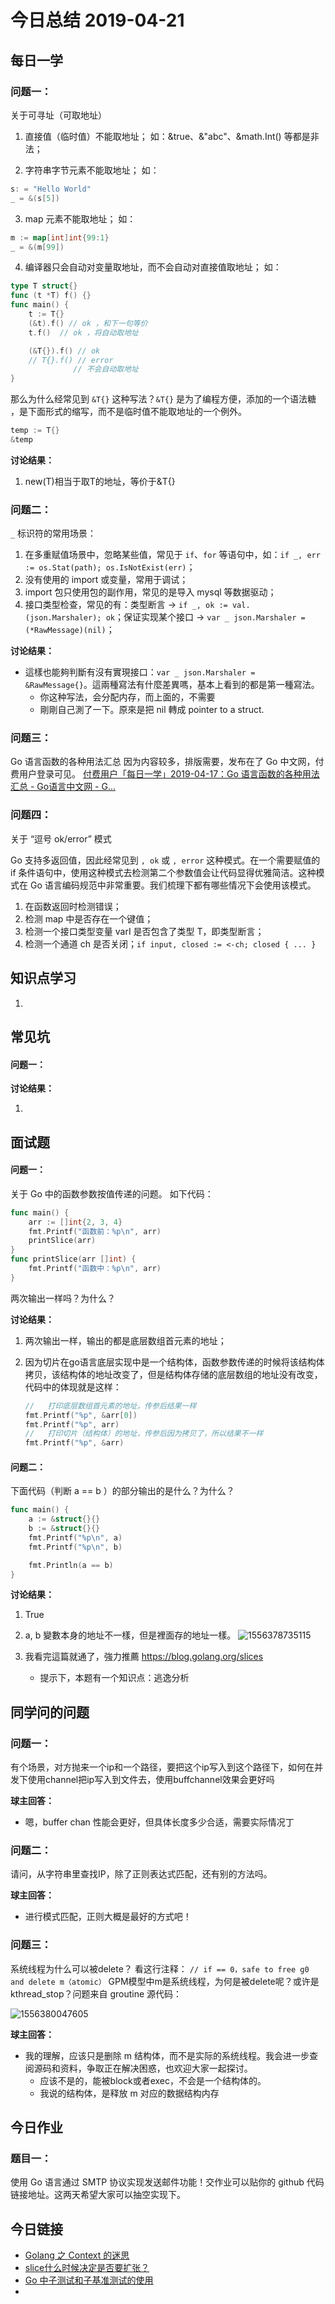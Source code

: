 # 今日总结  2019-04-21

## 每日一学

### 问题一：

关于可寻址（可取地址）

1. 直接值（临时值）不能取地址；
  如：&true、&"abc"、&math.Int() 等都是非法；

2. 字符串字节元素不能取地址；
  如：

  ```go
  s: = "Hello World"
  _ = &(s[5])
  ```

3. map 元素不能取地址；
  如：

  ```go
  m := map[int]int{99:1}
  _ = &(m[99])
  ```

4. 编译器只会自动对变量取地址，而不会自动对直接值取地址；
  如：

  ```go
  type T struct{}
  func (t *T) f() {}
  func main() {
      t := T{}
      (&t).f() // ok ，和下一句等价 
      t.f()  // ok ，将自动取地址
  
      (&T{}).f() // ok
      // T{}.f() // error
                // 不会自动取地址
  }
  
  ```

那么为什么经常见到 `&T{}` 这种写法？`&T{}` 是为了编程方便，添加的一个语法糖 ，是下面形式的缩写，而不是临时值不能取地址的一个例外。

```go
temp := T{}
&temp
```



**讨论结果：**

1.  new(T)相当于取T的地址，等价于&T{}



### 问题二：

`_` 标识符的常用场景：

1. 在多重赋值场景中，忽略某些值，常见于 `if`、`for` 等语句中，如：`if _, err := os.Stat(path); os.IsNotExist(err)`；
2. 没有使用的 import 或变量，常用于调试；
3. import 包只使用包的副作用，常见的是导入 mysql 等数据驱动；
4. 接口类型检查，常见的有：类型断言 -> `if _, ok := val.(json.Marshaler); ok`；保证实现某个接口 -> `var _ json.Marshaler = (*RawMessage)(nil)`；



**讨论结果：**

- 這樣也能夠判斷有沒有實現接口：`var _ json.Marshaler = &RawMessage{}`。這兩種寫法有什麼差異嗎，基本上看到的都是第一種寫法。
  - 你这种写法，会分配内存，而上面的，不需要
  - 剛剛自己測了一下。原來是把 nil 轉成 pointer to a struct.



### 问题三：

Go 语言函数的各种用法汇总
因为内容较多，排版需要，发布在了 Go 中文网，付费用户登录可见。
[付费用户「每日一学」2019-04-17：Go 语言函数的各种用法汇总  - Go语言中文网 - G...](https://studygolang.com/topics/8833)



### 问题四：

关于 “逗号 ok/error”  模式

Go 支持多返回值，因此经常见到 `, ok` 或 `, error` 这种模式。在一个需要赋值的 if 条件语句中，使用这种模式去检测第二个参数值会让代码显得优雅简洁。这种模式在  Go 语言编码规范中非常重要。我们梳理下都有哪些情况下会使用该模式。

1. 在函数返回时检测错误；
2. 检测 map 中是否存在一个键值；
3. 检测一个接口类型变量 varI 是否包含了类型 T，即类型断言；
4. 检测一个通道 ch 是否关闭；`if input, closed := <-ch; closed { ... }`







## 知识点学习

1. 




## 常见坑

#### 问题一：



**讨论结果：**

1. 




## 面试题

#### **问题一：**

关于 Go 中的函数参数按值传递的问题。
如下代码：

```go
func main() {
	arr := []int{2, 3, 4}
	fmt.Printf("函数前：%p\n", arr)
	printSlice(arr)
}
func printSlice(arr []int) {
	fmt.Printf("函数中：%p\n", arr)
}
```

两次输出一样吗？为什么？



**讨论结果：**

1. 两次输出一样，输出的都是底层数组首元素的地址；

2. 因为切片在go语言底层实现中是一个结构体，函数参数传递的时候将该结构体拷贝，该结构体的地址改变了，但是结构体存储的底层数组的地址没有改变，代码中的体现就是这样：

   ```go
   //	打印底层数组首元素的地址，传参后结果一样
   fmt.Printf("%p", &arr[0])
   fmt.Printf("%p", arr)
   //	打印切片（结构体）的地址，传参后因为拷贝了，所以结果不一样
   fmt.Printf("%p", &arr)
   ```

   



#### 问题二：

下面代码（判断 a == b ）的部分输出的是什么？为什么？

```go
func main() {
	a := &struct{}{}
	b := &struct{}{}
	fmt.Printf("%p\n", a)
	fmt.Printf("%p\n", b)

	fmt.Println(a == b)
}
```



**讨论结果：**

1. True
2. a, b 變數本身的地址不一樣，但是裡面存的地址一樣。
   ![1556378735115](assets/1556378735115.png)

3. 我看完這篇就通了，強力推薦 <https://blog.golang.org/slices>
   - 提示下，本题有一个知识点：逃逸分析




## 同学问的问题

### 问题一：

有个场景，对方抛来一个ip和一个路径，要把这个ip写入到这个路径下，如何在并发下使用channel把ip写入到文件去，使用buffchannel效果会更好吗

**球主回答：**

- 嗯，buffer chan 性能会更好，但具体长度多少合适，需要实际情况丁



### 问题二：

请问，从字符串里查找IP，除了正则表达式匹配，还有别的方法吗。

**球主回答：**

- 进行模式匹配，正则大概是最好的方式吧！



### 问题三：

系统线程为什么可以被delete？ 看这行注释： `// if == 0，safe to free g0 and delete m（atomic）` GPM模型中m是系统线程，为何是被delete呢？或许是 kthread_stop？问题来自 groutine 源代码：

![1556380047605](assets/1556380047605.png)

**球主回答：**

- 我的理解，应该只是删除 m 结构体，而不是实际的系统线程。我会进一步查阅源码和资料，争取正在解决困惑，也欢迎大家一起探讨。
  - 应该不是的，能被block或者exec，不会是一个结构体的。
  - 我说的结构体，是释放 m 对应的数据结构内存



## 今日作业

### 题目一：

使用 Go 语言通过 SMTP 协议实现发送邮件功能！交作业可以贴你的 github 代码链接地址。这两天希望大家可以抽空实现下。



## 今日链接

- [Golang 之 Context 的迷思](https://mp.weixin.qq.com/s/MV7aPBgU0WayK-is78AFdg)
- [slice什么时候决定是否要扩张？](https://mp.weixin.qq.com/s/deoYgTNWGPvXQeP2SpVTpg)
- [Go 中子测试和子基准测试的使用](https://mp.weixin.qq.com/s/xPfeCdepIcVEP824UoLlZQ)
- 